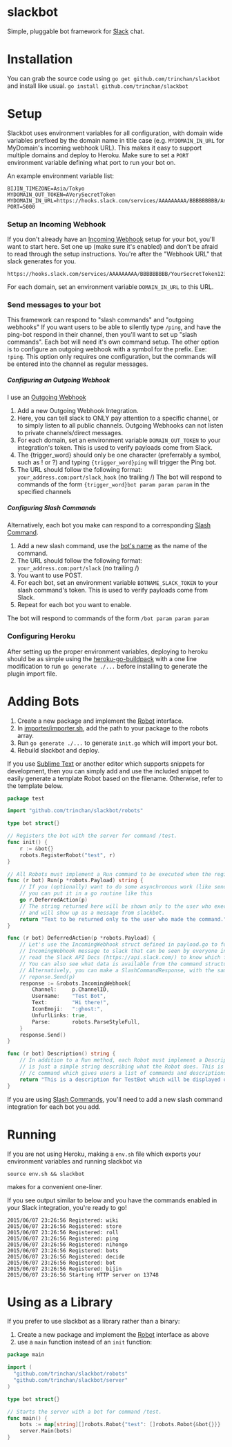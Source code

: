 slackbot
===========
Simple, pluggable bot framework for [Slack](https://www.slack.com) chat.

Installation
============
You can grab the source code using `go get github.com/trinchan/slackbot` and install like usual. `go install github.com/trinchan/slackbot`

Setup
=====
Slackbot uses environment variables for all configuration, with domain wide variables prefixed by the domain name in title case (e.g. `MYDOMAIN_IN_URL` for MyDomain's incoming webhook URL). This makes it easy to support multiple domains and deploy to Heroku. Make sure to set a `PORT` environment variable defining what port to run your bot on.

An example environment variable list:
```
BIJIN_TIMEZONE=Asia/Tokyo
MYDOMAIN_OUT_TOKEN=AVerySecretToken
MYDOMAIN_IN_URL=https://hooks.slack.com/services/AAAAAAAAA/BBBBBBBBB/AnotherVerySecretToken
PORT=5000
```

### Setup an Incoming Webhook
If you don't already have an [Incoming Webhook](https://my.slack.com/services/new/incoming-webhook) setup for your bot, you'll want to start here.  Set one up (make sure it's enabled) and don't be afraid to read through the setup instructions.  You're after the "Webhook URL" that slack generates for you.
```
https://hooks.slack.com/services/AAAAAAAAA/BBBBBBBBB/YourSecretToken123456789
```

For each domain, set an environment variable `DOMAIN_IN_URL` to this URL.

### Send messages to your bot
This framework can respond to "slash commands" and "outgoing webhooks"  If you want users to be able to silently type `/ping`, and have the ping-bot respond in their channel, then you'll want to set up "slash commands".  Each bot will need it's own command setup.  The other option is to configure an outgoing webhook with a symbol for the prefix. Exe: `!ping`.  This option only requires one configuration, but the commands will be entered into the channel as regular messages.

##### Configuring an Outgoing Webhook
I use an [Outgoing Webhook](https://my.slack.com/services/new/outgoing-webhook)

1. Add a new Outgoing Webhook Integration.
2. Here, you can tell slack to ONLY pay attention to a specific channel, or to simply listen to all public channels.  Outgoing Webhooks can not listen to private channels/direct messages.
3. For each domain, set an environment variable `DOMAIN_OUT_TOKEN` to your integration's token. This is used to verify payloads come from Slack.
4. The {trigger_word} should only be one character (preferrably a symbol, such as ! or ?) and typing `{trigger_word}ping` will trigger the Ping bot.
5. The URL should follow the following format: `your_address.com:port/slack_hook` (no trailing /)
The bot will respond to commands of the form `{trigger_word}bot param param param` in the specified channels

##### Configuring Slash Commands
Alternatively, each bot you make can respond to a corresponding [Slash Command](https://my.slack.com/services/new/slash-commands).

1. Add a new slash command, use the [bot's name](https://github.com/trinchan/slackbot/tree/master/robots) as the name of the command.
2. The URL should follow the following format: `your_address.com:port/slack` (no trailing /)
3. You want to use POST.
4. For each bot, set an environment variable `BOTNAME_SLACK_TOKEN` to your slash command's token. This is used to verify payloads come from Slack.
5. Repeat for each bot you want to enable.

The bot will respond to commands of the form `/bot param param param`

### Configuring Heroku
After setting up the proper environment variables, deploying to heroku should be as simple using the [heroku-go-buildpack](https://github.com/trinchan/heroku-buildpack-go) with a one line modification to run `go generate ./...` before installing to generate the plugin import file.

Adding Bots
===========
1. Create a new package and implement the [Robot](https://github.com/trinchan/slackbot/tree/master/robots/robot.go) interface.
2. In [importer/importer.sh](https://github.com/trinchan/slackbot/tree/master/importer/importer.sh), add the path to your package to the robots array.
3. Run `go generate ./...` to generate `init.go` which will import your bot.
4. Rebuild slackbot and deploy.

If you use [Sublime Text](http://www.sublimetext.com/) or another editor which supports snippets for development, then you can simply add and use the included snippet to easily generate a template Robot based on the filename. Otherwise, refer to the template below.

```go
package test

import "github.com/trinchan/slackbot/robots"

type bot struct{}

// Registers the bot with the server for command /test.
func init() {
	r := &bot{}
	robots.RegisterRobot("test", r)
}

// All Robots must implement a Run command to be executed when the registered command is received.
func (r bot) Run(p *robots.Payload) string {
	// If you (optionally) want to do some asynchronous work (like sending API calls to slack)
	// you can put it in a go routine like this
	go r.DeferredAction(p)
	// The string returned here will be shown only to the user who executed the command
	// and will show up as a message from slackbot.
	return "Text to be returned only to the user who made the command."
}

func (r bot) DeferredAction(p *robots.Payload) {
	// Let's use the IncomingWebhook struct defined in payload.go to form and send an
	// IncomingWebhook message to slack that can be seen by everyone in the room. You can
	// read the Slack API Docs (https://api.slack.com/) to know which fields are required, etc.
	// You can also see what data is available from the command structure in definitions.go
	// Alternatively, you can make a SlashCommandResponse, with the same fields, and call
	// reponse.Send(p)
	response := &robots.IncomingWebhook{
		Channel:     p.ChannelID,
		Username:    "Test Bot",
		Text:        "Hi there!",
		IconEmoji:   ":ghost:",
		UnfurlLinks: true,
		Parse:       robots.ParseStyleFull,
	}
	response.Send()
}

func (r bot) Description() string {
	// In addition to a Run method, each Robot must implement a Description method which
	// is just a simple string describing what the Robot does. This is used in the included
	// /c command which gives users a list of commands and descriptions
	return "This is a description for TestBot which will be displayed on /bots"
}

```

If you are using [Slash Commands](https://my.slack.com/services/new/slash-commands), you'll need to add a new slash command integration for each bot you add.

Running
=======
If you are not using Heroku, making a `env.sh` file which exports your environment variables and running slackbot via
```
source env.sh && slackbot
```
makes for a convenient one-liner.

If you see output similar to below and you have the commands enabled in your Slack integration, you're ready to go!
```
2015/06/07 23:26:56 Registered: wiki
2015/06/07 23:26:56 Registered: store
2015/06/07 23:26:56 Registered: roll
2015/06/07 23:26:56 Registered: ping
2015/06/07 23:26:56 Registered: nihongo
2015/06/07 23:26:56 Registered: bots
2015/06/07 23:26:56 Registered: decide
2015/06/07 23:26:56 Registered: bot
2015/06/07 23:26:56 Registered: bijin
2015/06/07 23:26:56 Starting HTTP server on 13748
```

Using as a Library
==================
If you prefer to use slackbot as a library rather than a binary:

1. Create a new package and implement the [Robot](https://github.com/trinchan/slackbot/tree/master/robots/robot.go) interface as above
2. use a `main` function instead of an `init` function:

```go
package main

import (
  "github.com/trinchan/slackbot/robots"
  "github.com/trinchan/slackbot/server"
)

type bot struct{}

// Starts the server with a bot for command /test.
func main() {
	bots := map[string][]robots.Robot{"test": []robots.Robot{&bot{}}}
	server.Main(bots)
}

```

